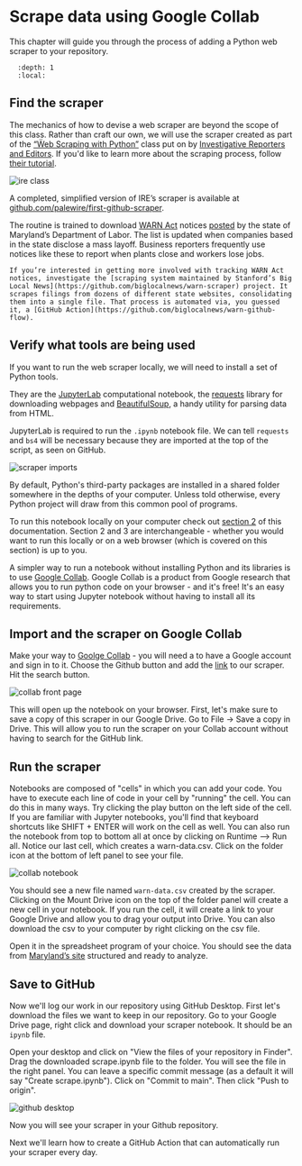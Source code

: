 # Scrape data using Google Collab

This chapter will guide you through the process of adding a Python web scraper to your repository.

```{contents} Sections
  :depth: 1
  :local:
```

## Find the scraper

The mechanics of how to devise a web scraper are beyond the scope of this class. Rather than craft our own, we will use the scraper created as part of the [“Ẅeb Scraping with Python”](https://github.com/ireapps/teaching-guide-python-scraping/blob/master/Web%20scraping%20with%20Python.ipynb) class put on by [Investigative Reporters and Editors](https://www.ire.org/). If you'd like to learn more about the scraping process, follow [their tutorial](https://github.com/ireapps/teaching-guide-python-scraping/blob/master/Web%20scraping%20with%20Python.ipynb).

![ire class](_static/scraper-ire.png)

A completed, simplified version of IRE’s scraper is available at [github.com/palewire/first-github-scraper](https://www.github.com/palewire/first-github-scraper/). 

The routine is trained to download [WARN Act](https://en.wikipedia.org/wiki/Worker_Adjustment_and_Retraining_Notification_Act_of_1988) notices [posted](https://www.dllr.state.md.us/employment/warn.shtml) by the state of Maryland’s Department of Labor. The list is updated when companies based in the state disclose a mass layoff. Business reporters frequently use notices like these to report when plants close and workers lose jobs.

```{note}
If you’re interested in getting more involved with tracking WARN Act notices, investigate the [scraping system maintained by Stanford’s Big Local News](https://github.com/biglocalnews/warn-scraper) project. It scrapes filings from dozens of different state websites, consolidating them into a single file. That process is automated via, you guessed it, a [GitHub Action](https://github.com/biglocalnews/warn-github-flow).
```

## Verify what tools are being used

If you want to run the web scraper locally, we will need to install a set of Python tools.

They are the [JupyterLab](https://jupyter.org/) computational notebook, the [requests](https://docs.python-requests.org/en/latest/) library for downloading webpages and [BeautifulSoup](https://beautiful-soup-4.readthedocs.io/en/latest/), a handy utility for parsing data from HTML.

JupyterLab is required to run the `.ipynb` notebook file. We can tell `requests` and `bs4` will be necessary because they are imported at the top of the script, as seen on GitHub.

![scraper imports](_static/scraper-imports.png)

By default, Python's third-party packages are installed in a shared folder somewhere in the depths of your computer. Unless told otherwise, every Python project will draw from this common pool of programs.

To run this notebook locally on your computer check out [section 2]((https://palewi.re/docs/first-github-scraper/scrape-locally.html)) of this documentation. Section 2 and 3 are interchangeable - whether you would want to run this locally or on a web browser (which is covered on this section) is up to you.

A simpler way to run a notebook without installing Python and its libraries is to use [Google Collab](https://colab.research.google.com/). Google Collab is a product from Google research that allows you to run python code on your browser - and it's free! It's an easy way to start using Jupyter notebook without having to install all its requirements.

## Import and the scraper on Google Collab

Make your way to [Goolge Collab](https://colab.research.google.com/) - you will need a to have a Google account and sign in to it. Choose the Github button and add the [link](https://github.com/palewire/first-github-scraper/blob/main/scrape.ipynb) to our scraper. Hit the search button. 

![collab front page](_static/scraper-collab-front.png)

This will open up the notebook on your browser. First, let's make sure to save a copy of this scraper in our Google Drive. Go to File -> Save a copy in Drive. This will allow you to run the scraper on your Collab account without having to search for the GitHub link.


## Run the scraper

Notebooks are composed of "cells" in which you can add your code. You have to execute each line of code in your cell by "running" the cell. You can do this in many ways. Try clicking the play button on the left side of the cell. If you are familiar with Jupyter notebooks, you'll find that keyboard shortcuts like SHIFT + ENTER will work on the cell as well. You can also run the notebook from top to bottom all at once by clicking on Runtime --> Run all. Notice our last cell, which creates a warn-data.csv. Click on the folder icon at the bottom of left panel to see your file. 


![collab notebook ](_static/scraper-collab-notebook.png)


You should see a new file named `warn-data.csv` created by the scraper. Clicking on the Mount Drive icon on the top of the folder panel will create a new cell in your notebook. If you run the cell, it will create a link to your Google Drive and allow you to drag your output into Drive. You can also download the csv to your computer by right clicking on the csv file. 


Open it in the spreadsheet program of your choice. You should see the data from [Maryland’s site](https://www.dllr.state.md.us/employment/warn.shtml) structured and ready to analyze.


## Save to GitHub

Now we'll log our work in our repository using GitHub Desktop. First let's download the files we want to keep in our repository. Go to your Google Drive page, right click and download your scraper notebook. It should be an `ipynb` file. 

Open your desktop and click on "View the files of your repository in Finder". Drag the downloaded scrape.ipynb file to the folder. You will see the file in the right panel. You can leave a specific commit message (as a default it will say "Create scrape.ipynb"). Click on "Commit to main". Then click "Push to origin".

![github desktop](_static/scraper-github.png)

Now you will see your scraper in your Github repository. 

Next we'll learn how to create a GitHub Action that can automatically run your scraper every day.